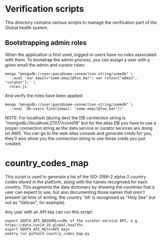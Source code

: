 # Verification scripts

This directory contains various scripts to manage the verification part of the Global.health system.

## Bootstrapping admin roles

When the application is first used, logged-in users have no roles associated with them.
To bootstrap the admin process, you can assign a user with a given email the admin and curator roles:

```shell
mongo "mongodb://user:pass@some-connection-string/somedb" \
  --eval 'var email="some-email@foo.bar"; var roles=["admin", "curator"];' \
  roles.js
```

And verify the roles have been applied:

```shell
mongo "mongodb://user:pass@some-connection-string/somedb" \
  --eval 'db.users.find({email: "some-email@foo.bar"})'
```

NOTE: For localhost (during dev) the DB connection string is "mongodb://localhost:27017/covid19" but for the atlas DB you have to use a proper connection string as the data service or curator services are doing on AWS.
You can go to the web atlas console and generate creds for you, they'll also show you the connection string to use those creds you just created.

# country_codes_map

This script is used to generate a list of the ISO-3166-2 alpha-2 country codes stored in the platform, along with the names recognised for each country. This augments the data dictionary by showing the countries that a user can expect to see, but also documenting those names that _aren't_ present (at time of writing, the country 'VA' is recognised as "Holy See" but not as "Vatican", for example).

Any user with an API key can run this script:

```shell
export GDOTH_API_BASEURL=<URL of the curator-service API, e.g. https://data.covid-19.global.health>
export GDOTH_API_KEY=<API key>
poetry run python3 country_codes_map.py
```
